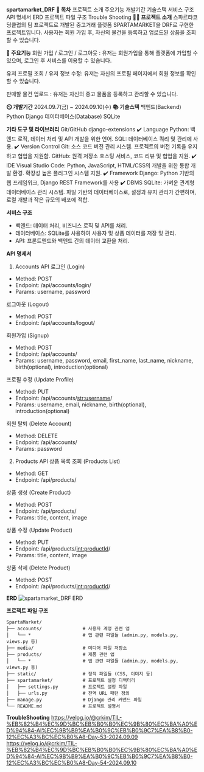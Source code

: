**spartamarket_DRF**
**📖 목차**
프로젝트 소개
주요기능
개발기간
기술스택
서비스 구조
API 명세서
ERD
프로젝트 파일 구조
Trouble Shooting
**👨‍🏫 프로젝트 소개**
스파르타코딩클럽의 팀 프로젝트로 개발된 중고거래 플랫폼 SPARTAMARKET을 DRF로 구현한 프로젝트입니다. 사용자는 회원 가입 후, 자신의 물건을 등록하고 업로드된 상품을 조회할 수 있습니다.

**💜 주요기능**
회원 가입 / 로그인 / 로그아웃 : 유저는 회원가입을 통해 플랫폼에 가입할 수 있으며, 로그인 후 서비스를 이용할 수 있습니다.

유저 프로필 조회 / 유저 정보 수정: 유저는 자신의 프로필 페이지에서 회원 정보를 확인할 수 있습니다.

판매할 물건 업로드 : 유저는 자신의 중고 물품을 등록하고 관리할 수 있습니다.

**⏲️ 개발기간**
2024.09.7(금) ~ 2024.09.10(수)
**📚️ 기술스택**
백엔드(Backend)
Python
Django
데이터베이스(Database)
SQLite

**기타 도구 및 라이브러리**
Git/GitHub
django-extensions
✔️ Language
Python: 백엔드 로직, 데이터 처리 및 API 개발을 위한 언어.
SQL: 데이터베이스 쿼리 및 관리에 사용.
✔️ Version Control
Git: 소스 코드 버전 관리 시스템. 프로젝트의 버전 기록을 유지하고 협업을 지원함.
GitHub: 원격 저장소 호스팅 서비스, 코드 리뷰 및 협업을 지원.
✔️ IDE
Visual Studio Code: Python, JavaScript, HTML/CSS의 개발을 위한 통합 개발 환경. 확장성 높은 플러그인 시스템 지원.
✔️ Framework
Django: Python 기반의 웹 프레임워크, Django REST Framework를 사용
✔️ DBMS
SQLite: 가벼운 관계형 데이터베이스 관리 시스템. 파일 기반의 데이터베이스로, 설정과 유지 관리가 간편하며, 로컬 개발과 작은 규모의 배포에 적합.

**서비스 구조**
- 백엔드: 데이터 처리, 비즈니스 로직 및 API를 처리.
- 데이터베이스: SQLite를 사용하여 사용자 및 상품 데이터를 저장 및 관리.
- API: 프론트엔드와 백엔드 간의 데이터 교환을 처리.

**API 명세서**
1. Accounts API
로그인 (Login)
- Method: POST
- Endpoint: /api/accounts/login/
- Params: username, password

로그아웃 (Logout)
- Method: POST
- Endpoint: /api/accounts/logout/

회원가입 (Signup)
- Method: POST
- Endpoint: /api/accounts/
- Params: username, password, email, first_name, last_name, nickname, birth(optional), introduction(optional)

프로필 수정 (Update Profile)
- Method: PUT
- Endpoint: /api/accounts/<str:username>/
- Params: username, email, nickname, birth(optional), introduction(optional)

회원 탈퇴 (Delete Account)
- Method: DELETE
- Endpoint: /api/accounts/
- Params: password


2. Products API
상품 목록 조회 (Products List)
- Method: GET
- Endpoint: /api/products/

상품 생성 (Create Product)
- Method: POST
- Endpoint: /api/products/
- Params: title, content, image

상품 수정 (Update Product)
- Method: PUT
- Endpoint: /api/products/<int:productId>/
- Params: title, content, image

상품 삭제 (Delete Product)
- Method: POST
- Endpoint: /api/products/<int:productId>/

**ERD**
![spartamarket_DRF ERD](https://github.com/user-attachments/assets/68fa5fdd-6d6f-4cee-b664-a178e268a664)


**프로젝트 파일 구조**
```
SpartaMarket/
├── accounts/               # 사용자 계정 관련 앱
│   └── *                   # 앱 관련 파일들 (admin.py, models.py, views.py 등)
├── media/                  # 미디어 파일 저장소
├── products/               # 제품 관련 앱
│   └── *                   # 앱 관련 파일들 (admin.py, models.py, views.py 등)
├── static/                 # 정적 파일들 (CSS, 이미지 등)
├── spartamarket/           # 프로젝트 설정 디렉터리
│   ├── settings.py         # 프로젝트 설정 파일
│   ├── urls.py             # 전역 URL 패턴 정의
├── manage.py               # Django 관리 커맨드 파일
└── README.md               # 프로젝트 설명서
```
**TroubleShooting**
https://velog.io/@crkim/TIL-%EB%82%B4%EC%9D%BC%EB%B0%B0%EC%9B%80%EC%BA%A0%ED%94%84-AI%EC%9B%B9%EA%B0%9C%EB%B0%9C7%EA%B8%B0-12%EC%A3%BC%EC%B0%A8-Day-53-2024.09.09
https://velog.io/@crkim/TIL-%EB%82%B4%EC%9D%BC%EB%B0%B0%EC%9B%80%EC%BA%A0%ED%94%84-AI%EC%9B%B9%EA%B0%9C%EB%B0%9C7%EA%B8%B0-12%EC%A3%BC%EC%B0%A8-Day-54-2024.09.10
